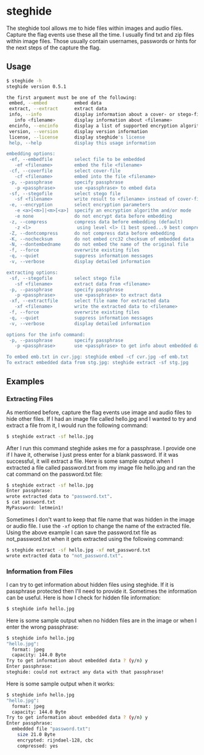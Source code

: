 # steghide

The steghide tool allows me to hide files within images and audio files. Capture the flag events use these all the time. I usually find txt and zip files within image files. Those usually contain usernames, passwords or hints for the next steps of the capture the flag.

## Usage

```bash
$ steghide -h
steghide version 0.5.1

the first argument must be one of the following:
 embed, --embed          embed data
 extract, --extract      extract data
 info, --info            display information about a cover- or stego-file
   info <filename>       display information about <filename>
 encinfo, --encinfo      display a list of supported encryption algorithms
 version, --version      display version information
 license, --license      display steghide's license
 help, --help            display this usage information

embedding options:
 -ef, --embedfile        select file to be embedded
   -ef <filename>        embed the file <filename>
 -cf, --coverfile        select cover-file
   -cf <filename>        embed into the file <filename>
 -p, --passphrase        specify passphrase
   -p <passphrase>       use <passphrase> to embed data
 -sf, --stegofile        select stego file
   -sf <filename>        write result to <filename> instead of cover-file
 -e, --encryption        select encryption parameters
   -e <a>[<m>]|<m>[<a>]  specify an encryption algorithm and/or mode
   -e none               do not encrypt data before embedding
 -z, --compress          compress data before embedding (default)
   -z <l>                 using level <l> (1 best speed...9 best compression)
 -Z, --dontcompress      do not compress data before embedding
 -K, --nochecksum        do not embed crc32 checksum of embedded data
 -N, --dontembedname     do not embed the name of the original file
 -f, --force             overwrite existing files
 -q, --quiet             suppress information messages
 -v, --verbose           display detailed information

extracting options:
 -sf, --stegofile        select stego file
   -sf <filename>        extract data from <filename>
 -p, --passphrase        specify passphrase
   -p <passphrase>       use <passphrase> to extract data
 -xf, --extractfile      select file name for extracted data
   -xf <filename>        write the extracted data to <filename>
 -f, --force             overwrite existing files
 -q, --quiet             suppress information messages
 -v, --verbose           display detailed information

options for the info command:
 -p, --passphrase        specify passphrase
   -p <passphrase>       use <passphrase> to get info about embedded data

To embed emb.txt in cvr.jpg: steghide embed -cf cvr.jpg -ef emb.txt
To extract embedded data from stg.jpg: steghide extract -sf stg.jpg
```

## Examples

### Extracting Files

As mentioned before, capture the flag events use image and audio files to hide other files. If I had an image file called hello.jpg and I wanted to try and extract a file from it, I would run the following command:

```bash
$ steghide extract -sf hello.jpg
```

After I run this command steghide askes me for a passphrase. I provide one if I have it, otherwise I just press enter for a blank password. If it was successful, it will extract a file. Here is some sample output when I extracted a file called password.txt from my image file hello.jpg and ran the cat command on the password.txt file:

```bash
$ steghide extract -sf hello.jpg
Enter passphrase:
wrote extracted data to "password.txt".
$ cat password.txt
MyPassword: letmein1!
```

Sometimes I don't want to keep that file name that was hidden in the image or audio file. I use the `-xf` option to change the name of the extracted file. Using the above example I can save the password.txt file as not_password.txt when it gets extracted using the following command:

```bash
$ steghide extract -sf hello.jpg -xf not_password.txt
wrote extracted data to "not_password.txt".
```

### Information from Files

I can try to get information about hidden files using steghide. If it is passphrase protected then I'll need to provide it. Sometimes the information can be useful. Here is how I check for hidden file information:

```bash
$ steghide info hello.jpg
```

Here is some sample output when no hidden files are in the image or when I enter the wrong passphrase:

```bash
$ steghide info hello.jpg
"hello.jpg":
  format: jpeg
  capacity: 144.0 Byte
Try to get information about embedded data ? (y/n) y
Enter passphrase:
steghide: could not extract any data with that passphrase!
```

Here is some sample output when it works:

```bash
$ steghide info hello.jpg
"hello.jpg":
  format: jpeg
  capacity: 144.0 Byte
Try to get information about embedded data ? (y/n) y
Enter passphrase:
  embedded file "password.txt":
    size 21.0 Byte
    encrypted: rijndael-128, cbc
    compressed: yes
```
